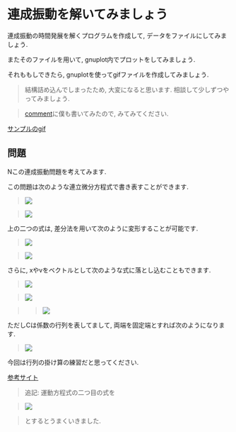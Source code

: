 # 連成振動を解いてみましょう

連成振動の時間発展を解くプログラムを作成して, データをファイルにしてみましょう.

またそのファイルを用いて, gnuplot内でプロットをしてみましょう.

それももしできたら, gnuplotを使ってgifファイルを作成してみましょう.

> 結構詰め込んでしまったため, 大変になると思います. 相談して少しずつやってみましょう.

> [comment](./comment)に僕も書いてみたので, みてみてください.

[サンプルのgif](./comment/movie.gif)


## 問題
Nこの連成振動問題を考えてみます.

この問題は次のような連立微分方程式で書き表すことができます.

> <img src="https://latex.codecogs.com/gif.latex?m\frac{\partial}{\partial&space;t}v_i=k(x_{i-1}-2x_i+x_{i+1})" />

> <img src="https://latex.codecogs.com/gif.latex?\frac{\partial}{\partial&space;t}x_i=v_i" />

上の二つの式は, 差分法を用いて次のように変形することが可能です.

> <img src="https://latex.codecogs.com/gif.latex?v_i(t_{j+1})=v_i(t_j)+\frac{k}{m}(x_{i-1}(t_j)-2x_i(t_j)+x_{i+1}(t_j))\Delta&space;t" />

> <img src="https://latex.codecogs.com/gif.latex?x_i(t_{j+1})=x_i(t_j)+v_i(t_j)\Delta&space;t" />

さらに, xやvをベクトルとして次のような式に落とし込むこともできます.

> <img src="https://latex.codecogs.com/gif.latex?{\bf&space;v}(t_{j+1})={\bf&space;v}(t_j)+\frac{k}{m}{\bf&space;C}{\bf&space;x}(t_j)\Delta&space;t" />

> <img src="https://latex.codecogs.com/gif.latex?{\bf&space;x}(t_{j+1})={\bf&space;x}(t_j)+{\bf&space;v}(t_j)\Delta&space;t" />

>> <img src="https://latex.codecogs.com/gif.latex?{\bf&space;x}=(x_i,x_2,\cdots,x_N),\;\;{\bf&space;v}=(v_1,v_2,\cdots,v_N)" />

ただしCは係数の行列を表してまして, 両端を固定端とすれば次のようになります.

> <img src="https://latex.codecogs.com/gif.latex?{\bf&space;C}=\begin{pmatrix}-2&&1&&0&&\cdots&&0\\1&&-2&&1&&\;&&\vdots\\\0&&\ddots&&\ddots&&\ddots&&0\\\vdots&&\;&&1&&-2&&1\\0&&\cdots&&0&&1&&-2\end{pmatrix}" />

今回は行列の掛け算の練習だと思ってください.

[参考サイト](http://positron.c.u-tokyo.ac.jp/shindo2014/saito_shindo_chapter5.pdf)

> 追記: 運動方程式の二つ目の式を

> <img src="https://latex.codecogs.com/gif.latex?{\bf&space;x}(t_{j+1})={\bf&space;x}(t_j)+{\bf&space;v}(t_{j+1})\Delta&space;t" />

> とするとうまくいきました.
